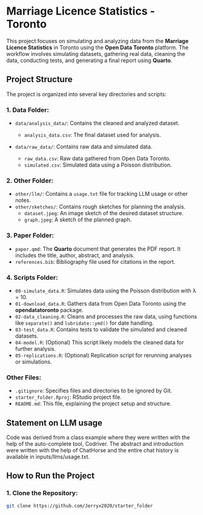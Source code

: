 # Marriage Licence Statistics - Toronto

This project focuses on simulating and analyzing data from the **Marriage Licence Statistics** in Toronto using the **Open Data Toronto** platform. The workflow involves simulating datasets, gathering real data, cleaning the data, conducting tests, and generating a final report using **Quarto**.

## Project Structure

The project is organized into several key directories and scripts:

### 1. **Data Folder**:
   - `data/analysis_data/`: Contains the cleaned and analyzed dataset.
     - `analysis_data.csv`: The final dataset used for analysis.
   
   - `data/raw_data/`: Contains raw data and simulated data.
     - `raw_data.csv`: Raw data gathered from Open Data Toronto.
     - `simulated.csv`: Simulated data using a Poisson distribution.

### 2. **Other Folder**:
   - `other/llm/`: Contains a `usage.txt` file for tracking LLM usage or other notes.
   - `other/sketches/`: Contains rough sketches for planning the analysis.
     - `dataset.jpeg`: An image sketch of the desired dataset structure.
     - `graph.jpeg`: A sketch of the planned graph.

### 3. **Paper Folder**:
   - `paper.qmd`: The **Quarto** document that generates the PDF report. It includes the title, author, abstract, and analysis.
   - `references.bib`: Bibliography file used for citations in the report.

### 4. **Scripts Folder**:
   - `00-simulate_data.R`: Simulates data using the Poisson distribution with λ = 10.
   - `01-download_data.R`: Gathers data from Open Data Toronto using the **opendatatoronto** package.
   - `02-data_cleaning.R`: Cleans and processes the raw data, using functions like `separate()` and `lubridate::ymd()` for date handling.
   - `03-test_data.R`: Contains tests to validate the simulated and cleaned datasets.
   - `04-model.R`: (Optional) This script likely models the cleaned data for further analysis.
   - `05-replications.R`: (Optional) Replication script for rerunning analyses or simulations.

### Other Files:
- `.gitignore`: Specifies files and directories to be ignored by Git.
- `starter_folder.Rproj`: RStudio project file.
- `README.md`: This file, explaining the project setup and structure.

## Statement on LLM usage

Code was derived from a class example where they were written with the help of the auto-complete tool, Codriver. The abstract and introduction were written with the help of ChatHorse and the entire chat history is available in inputs/llms/usage.txt.

## How to Run the Project

### 1. Clone the Repository:
```bash
git clone https://github.com/Jerryx2020/starter_folder



